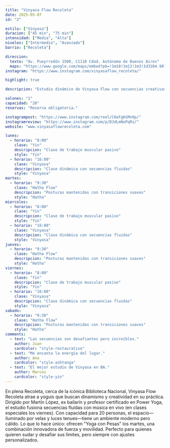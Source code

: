 ```yaml
---
title: "Vinyasa Flow Recoleta"
date: 2025-05-07
id: "2"

estilo: ["Vinyasa"]
duracion: ["45 min", "75 min"]
intensidad: ["Media", "Alta"]
niveles: ["Intermedio", "Avanzado"]
barrio: ["Recoleta"]

direccion:
  texto: "Av. Pueyrredón 1500, C1118 Cdad. Autónoma de Buenos Aires"
  maps: "https://www.google.com/maps/embed?pb=!1m18!1m12!1m3!1d3284.987654321098!2d-58.4000000!3d-34.5800000!2m3!1f0!2f0!3f0!3m2!1i1024!2i768!4f13.1!3m3!1m2!1s0x0%3A0x9876543210fedcba!2sVinyasa%20Flow%20Recoleta!5e0!3m2!1sen!2sar!4v1746203100000!5m2!1sen!2sar"
instagram: "https://www.instagram.com/vinyasaflow_recoleta/"

highlight: true

descripcion: "Estudio dinámico de Vinyasa Flow con secuencias creativas y música inspiradora."

salones: "1"
capacidad: "20"
reservas: "Reserva obligatoria."

instagrampost: "https://www.instagram.com/reel/C6eFgHiMnOp/"
instagramreview: "https://www.instagram.com/p/DJdLmNoPqRs/"
website: "www.vinyasaflowrecoleta.com"

lunes:
  - horario: "8:00"
    clase: "Yin"
    descripcion: "Clase de trabajo muscular pasivo"
    style: "Yin"
  - horario: "16:00"
    clase: "Vinyasa"
    descripcion: "Clase dinámica con secuencias fluidas"
    style: "Vinyasa"
martes:
  - horario: "9:30"
    clase: "Hatha Flow"
    descripcion: "Posturas mantenidas con transiciones suaves"
    style: "Hatha"
miercoles:
  - horario: "8:00"
    clase: "Yin"
    descripcion: "Clase de trabajo muscular pasivo"
    style: "Yin"
  - horario: "16:00"
    clase: "Vinyasa"
    descripcion: "Clase dinámica con secuencias fluidas"
    style: "Vinyasa"
jueves:
  - horario: "9:30"
    clase: "Hatha Flow"
    descripcion: "Posturas mantenidas con transiciones suaves"
    style: "Hatha"
viernes:
  - horario: "8:00"
    clase: "Yin"
    descripcion: "Clase de trabajo muscular pasivo"
    style: "Yin"
  - horario: "16:00"
    clase: "Vinyasa"
    descripcion: "Clase dinámica con secuencias fluidas"
    style: "Vinyasa"
sabado:
  - horario: "9:30"
    clase: "Hatha Flow"
    descripcion: "Posturas mantenidas con transiciones suaves"
    style: "Hatha"
comments:
  - text: "Las secuencias son desafiantes pero increíbles."
    author: Juan
    cardcolor: "style-restaurativo"
  - text: "Me encanta la energía del lugar."
    author: Ana
    cardcolor: "style-ashtanga"
  - text: "El mejor estudio de Vinyasa en BA."
    author: Marcos
    cardcolor: "style-yin"
---
```


En plena Recoleta, cerca de la icónica Biblioteca Nacional, Vinyasa Flow Recoleta atrae a yoguis que buscan dinamismo y creatividad en su práctica. Dirigido por Martín López, ex bailarín y profesor certificado en Power Yoga, el estudio fusiona secuencias fluidas con música en vivo (en clases especiales los viernes). Con capacidad para 20 personas, el espacio—iluminado por velas y luces tenues—tiene un ambiente moderno pero cálido. Lo que lo hace único: ofrecen "Yoga con Pesas" los martes, una combinación innovadora de fuerza y movilidad. Perfecto para quienes quieren sudar y desafiar sus límites, pero siempre con ajustes personalizados.